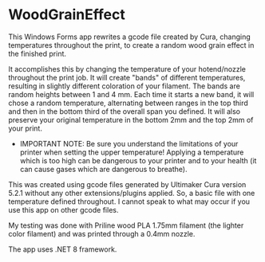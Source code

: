 # WoodGrainEffect
This Windows Forms app rewrites a gcode file created by Cura, changing temperatures throughout the print, to create a random wood grain effect in the finished print.

It accomplishes this by changing the temperature of your hotend/nozzle throughout the print job. It will create "bands" of different temperatures, resulting in slightly different coloration of your filament. The bands are random heights between 1 and 4 mm. Each time it starts a new band, it will chose a random temperature, alternating between ranges in the top third and then in the bottom third of the overall span you defined. It will also preserve your original temperature in the bottom 2mm and the top 2mm of your print.

* IMPORTANT NOTE: Be sure you understand the limitations of your printer when setting the upper temperature! Applying a temperature which is too high can be dangerous to your printer and to your health (it can cause gases which are dangerous to breathe).

This was created using gcode files generated by Ultimaker Cura version 5.2.1 without any other extensions/plugins applied. So, a basic file with one temperature defined throughout. I cannot speak to what may occur if you use this app on other gcode files.

My testing was done with Priline wood PLA 1.75mm filament (the lighter color filament) and was printed through a 0.4mm nozzle.

The app uses .NET 8 framework.
